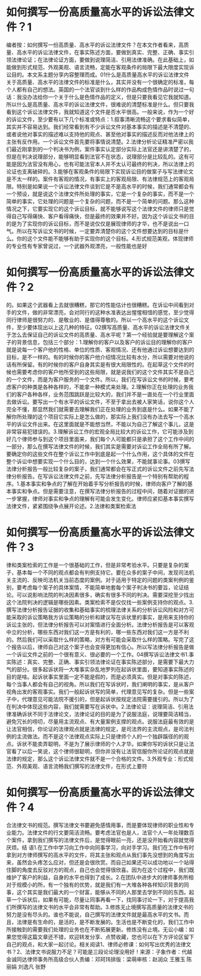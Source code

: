 # 如何撰写一份高质量高水平的诉讼法律文件？1

编者按：如何撰写一份高质量、高水平的诉讼法律文件？在本文作者看来，高质量、高水平的诉讼法律文件，在事实陈述方面，要做到真实、完整、正确、事实引领法律论证；在法律论证方面，要做到说理简洁、引用法律准确。在此基础上，如能做到形式规范、外观美观、语言流畅，定能在客观条件的局限下最大限度实现诉讼目的。本文系主题分享内容整理而成。01什么是高质量高水平的诉讼法律文件关于高质量、高水平的法律文件的标准是什么，其实并没有一个很确定的标准，每个人都有自己的想法。英国的一个法官谈到什么样的作品构成色情作品时说过一句话：我没办法给你一个关于什么是色情作品的定义，但是只要我看见它我就知道。所以什么是高质量、高水平的诉讼法律文件，很难说的清楚标准是什么。但只要我看到这个诉讼法律文件，我就知道这个文件是否水平很高。一般来说，作为一个好的诉讼文件，至少要有以下几个标准或特点：1.叙事清晰流畅这个要求看似简单，其实并不容易达到。我们经常看到有不少诉讼文件对基本事实的描述是不清楚的、或者说他对事实的描述难以支持他的观点、甚至他对事实的描述反而对他法律上的主张有反作用。一个诉讼文件首先要将事情说清楚。2.法律分析论证精准严密以我们最近刚拿到的一个判决书为例，案件事实认定部分实际上法官还是讲清楚了的，但是在判决说理部分，能够明显看到法官不在状态，说理部分是比较乱的。这有可能是因为法官没有用心，也有可能法官本人并不太认可最终的判决，所以法律上的论证也支离破碎的。3.能够在客观条件的局限下实现诉讼目的做案子与写法律论文是不太一样的。案件有客观的情况，有事实上的客观局限、有法律规范上的客观局限。特别是如果说一个诉讼法律文件谈到它是不是高水平的时候，我们通常都会有一个预设，就是说这个法律文件所处理的事实，它是一个复杂的事实，而不是一个简单的事实，它处理的问题是一个复杂的问题，而不是一个简单的问题。那么这种情况之下，它要实现它的这个诉讼目标，就不能够说写这个法律文件的律师只是觉得自己写得痛快、客户看得痛快，但是最终的效果并不好。因为这个诉讼文书的目的是为了实现你的诉讼目标，而不是说仅仅是展现律师的才华，也不是说出一口气。所以在写诉讼文书的时候，一定要弄清楚你的这个文件想要达到的目标是什么。你的这个文件能不能够有助于实现你的这个目标。4.形式规范美观，体现律师的专业性有专家曾说过，一个武器外观漂亮，一般性能也是好

# 如何撰写一份高质量高水平的诉讼法律文件？2

的。如果这个武器看上去就很糟糕，那它的性能估计也很糟糕。在诉讼中间看到对手的文件，做的非常漂亮，会对同行的这种水准表达出惺惺相惜的感觉，至少觉得同行律师是很努力的、是敬业的、是值得尊敬的。所以一个高水平的这个诉讼文件，至少要体现出以上这几种的特征。02撰写高质量、高水平的诉讼法律文件关于怎么去保证自己的诉讼文件的高质量、高水平呢？第一个经验就是要理解这个案子的背景信息，包括三个部分：1.理解你的客户以及客户的诉讼目的理解你的客户就是说每一个客户他的性格、单位的性质、客观情况、还有他通过诉讼想要达到的目标，是不一样的。有的时候你的客户他介绍情况比较有水分，所以需要对他说的话有所保留。有的时候你的客户自身其实是有很大局限性的。在起草这个文件的时候也需要考虑你的客户他所受到的这些局限，就是说我们的这个文件其实不是自己的一个文件，而是为客户服务的一个文件。所以，我们在写诉讼文书的时候，要考虑客户的种类是各种各样的，不能拿一种模式来处理。2.理解你正在处理的业务我们的客户各种各样，业务范围跳跃是比较大的，我们并不是一直处在一个行业里面去做诉讼。要写出一个有水平的诉讼文件，不至于拿出去被人家笑话，说你这个人完全不懂，那显然我们就需要去理解我们正在处理的业务到底是什么。如果不能了解你所处理的这个项目它实际上是怎么做的，那实际上我们没有办法去写一个高水平的诉讼文件出来。在这里面就是不能想当然，不能以为自己了解这个事儿，这是非常容易犯错误的。3.理解诉讼工作的宏观全局比较大的诉讼工作，它可能涉及到好几个律师参与到这个项目里面来，我们每个人可能都只是承担了这个工作中间的一部分，那么在撰写法律文件的时候，我们其实是需要对诉讼工作全局有所了解。要确定你的这些文件在整个诉讼工作中到底是起一个什么作用，这个具体的文件在整个诉讼中想要实现一个什么目的，达到一个什么效果，不能就事论事。03撰写法律分析报告一般比较复杂的案子，我们通常都会在写正式的诉讼文件之前先写法律分析报告。在写诉讼法律文件之前，先写法律分析报告是一个特别有帮助的程序。1.基本事实和争点的了解在开始着手写分析报告的时候，律师向客户了解的基本事实和争点。但是需要注意，在撰写法律分析报告的过程中间，随着对证据的进一步掌握，律师对事实和争点的理解有可能会发生变化。律师应紧扣基本事实撰写法律文件，紧紧围绕争点展开论述。2.法律和类案检索法

# 如何撰写一份高质量高水平的诉讼法律文件？3

律和类案检索的工作是一个很基础的工作，但是非常考验水平。只要是复杂的案子，基本每一个不同的观点都会有判例支持它。要在众多的案子中间，发现司法机关主流的、反映司法机关当前态度的案例。对于适用于特定的问题的类案判例的鉴别，要考虑每个案子的具体案情，不能简单地套每个案子判决书的要旨，论证结论。可以说影响法院的判决因素很多，确实有很多不同的判决。需要深挖至少找出这个法院判决的逻辑是哪些因素。类案检索不是仅仅找一些案例支持你的观点。3.撰写法律分析报告证据的收集和基础事实的梳理法律关系的分析诉讼风险和对方可能采取的诉讼策略我方诉讼策略的分析和建议写在诉状里的事实，是用来支持你的诉讼主张的，但法律分析报告可以对案情进行全面分析。法律分析报告是可以客观中立的分析，哪些东西对我们这一方是有利的，哪一些东西对我们这一方是不利的。然后我们可以采取什么样的策略，对方有可能会采取什么样的策略。写完了这个报告以后，律师自己对这个案子也会变得更加有信心。所以写法律分析报告是做一个诉讼文件之前的一个很有意义、很必要的一个工作。04撰写诉讼法律文书1.事实陈述：真实、完整、正确、事实引领法律论证在事实陈述部分，是需要下最大力气的部分。很多起诉状将一大堆事实杂乱地罗列在起诉状里面，要知道事实陈述的目的是啥。起诉状事实里面一定不能是假的，而是必须真实。但是对事实的陈述，每个当事人都会有自己的视角。所以我们在写诉状时，我们阐明的事实，是从客户视角出发的客观事实。我们一般起诉状写的简单，代理意见写的复杂。但是一些案子中，代理意见可能法院不援引的，但是起诉状按规定法院需要援引的。所以为了在判决中体现这些内容，我们就需要写在诉状中。2.法律论证：说理简洁、引用法律准确诉状不同于法律论文，法律论证的目的是为了说服法庭，说理要简洁精当，避免冗长的唠叨，尽量用主流观点、有大量案例支撑的观点。说服法庭最有效的是让法官相信，你论证的法律观点就是法律的规定，是司法界的主流观点，是司法判例的主流做法。而不是这个法律观点实际上只是律师个人的一个独辟蹊径的的观点。诉状不能卖弄聪明，不是为了展示律师的个人才华。如果你写的诉状只是让法官看了以后一笑说，这个律师很聪明，但你并没有让法官信服你所论证的观点就是法律的规定，那么这个诉讼法律文件就不是一个合格的文件。3.外观专业：形式规范、外观美观、语言流畅我们撰写的法律文件，在形式上要符

# 如何撰写一份高质量高水平的诉讼法律文件？4

合法律文书的规范。撰写法律文书要避免感情用事，而是要体现律师的职业性和专业能力。法律文件的行文要简洁流畅。要考虑法官也是人，法官个人一年处理数百个案件，拿到我们撰写的法律文件后，是觉得眼前一亮，还是没开始看内容就觉得厌烦。结 语1.在工作中学习向工作中向同事学习，向对手学习。我们在工作中有时拿到对方律师撰写的高水平的文件，将其主张和观点从我们事先没想到的角度写出来，虽然会头疼怎么应对，但还是会很欣赏。而自己如果还可以成功地以一个站得住脚的角度去反驳对方的观点，自己也会觉得很欣喜。因为在这个过程中，我们既维护了客户的利益，自身的水平也得到了成长。2.在团队中进步大的律师事务所相对于规模小的所，有一个独有的优势，就是我们有一大堆各种各样知识背景的同事，这个其实是我们最大的一个财富，能够从不同的人那里去学到不同的东西。起草一个诉状后，如果有可能，尽量让同事再看一下，找同事讨论一下，对于提高我们所撰写的法律文书的水平会非常有帮助。3.修炼无止境撰写高质量的法律文书的努力是没有尽头的。谁也不能说，自己撰写的法律文件就是最高水平的文书。而且，法律是有生命的，是活的，是不断发展的。生活也是不断变化的，我们工作中所接触到的需要我们处理的业务也在不断拓展更新。修炼没有止境。无讼小编：如果您觉得这篇文章还不错，欢迎转发分享、点赞收藏，您也可以在下方评论区留下自己的观点，和大家一起讨论。相关阅读1、律师必修课：如何写出优秀的法律文书？2、法律文书说服力不足？可能是三段论论理没用好！来源：子象作者：代越 金诚同达律师事务所高级合伙人责编：邓珂玮排版：梁萌审核：赵润众 王雅玉 陈丽娟 刘逸凡 张野

